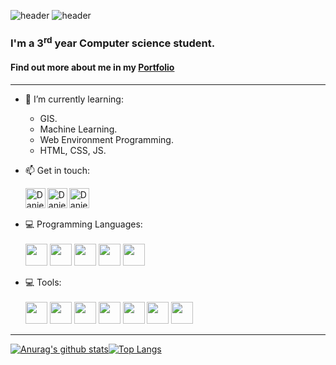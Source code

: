 ![header](https://komarev.com/ghpvc/?username=Daniel-israelov)
![header](https://capsule-render.vercel.app/api?type=waving&color=auto&height=200&section=header&text=Daniel%20Israelov&fontSize=90&animation=fadeIn)

### I'm a 3<sup>rd</sup> year Computer science student.<br>
#### Find out more about me in my [Portfolio](https://danielisraelov.netlify.app/)
---
- 🌱 I’m currently learning:
  - GIS.
  - Machine Learning.
  - Web Environment Programming.
  - HTML, CSS, JS.
- 📫 Get in touch:
  
    [<img align="left" alt="Daniel-isrealov | Whatsapp" width="32px" src="https://i.imgur.com/CUInNXM.png" />](https://wa.me/972543104547)
[<img align="left" alt="Daniel-isrealov | Gmail" width="32px" src="https://i.imgur.com/BzG8QoD.png" />](mailto:dani.prgrmr@gmail.com)
[<img align="left" alt="Daniel-isrealov | LinkedIn" width="32px" src="https://i.imgur.com/LdUCwc6.png" />](https://www.linkedin.com/in/daniel-israelov-programmer/) 
<br><br>

- 💻 Programming Languages:<br><br>
    <img width="35" src="https://img.icons8.com/color/50/000000/c-programming.png"/>
    <img width="35" src="https://img.icons8.com/color/50/000000/c-plus-plus-logo.png"/>
    <img width="35" src="https://img.icons8.com/color/48/000000/java-coffee-cup-logo--v1.png"/>
    <img width="35" src="https://img.icons8.com/color/48/000000/python--v1.png"/>
    <img width="35" src="https://img.icons8.com/color/344/javascript--v1.png"/>

- 💻 Tools:<br><br>
    <img width="35" src="https://img.icons8.com/color/48/000000/visual-studio-2019.png"/>
    <img width="35" src="https://img.icons8.com/fluency/48/000000/visual-studio-code-2019.png"/>
    <img width="35" src="https://img.icons8.com/color/48/000000/intellij-idea.png"/>
    <img width="35" src="https://img.icons8.com/fluency/344/4a90e2/jupyter.png"/>
    <img width="35" src="https://img.icons8.com/fluency/48/000000/mysql-logo.png"/>
    <img width="35" src="https://img.icons8.com/color/344/26e07f/android-studio--v3.png"/>
    <img width="35" src="https://www.vectorlogo.zone/logos/firebase/firebase-icon.svg"/>

---
[![Anurag's github stats](https://github-readme-stats.vercel.app/api?username=Daniel-israelov&theme=dark&show_icons=true&include_all_commits=false)](https://github.com/anuraghazra/github-readme-stats)[![Top Langs](https://github-readme-stats.vercel.app/api/top-langs/?username=daniel-israelov&theme=dark&langs_count=10&layout=compact)](https://github.com/anuraghazra/github-readme-stats)
